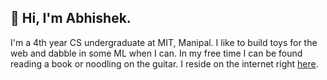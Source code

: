 ## 👋 Hi, I'm Abhishek.

I'm a 4th year CS undergraduate at MIT, Manipal. I like to build toys for the web and dabble in some ML when I can. In my free time I can be found reading a book or noodling on the guitar. I reside on the internet right [here](https://abhshk.me).
